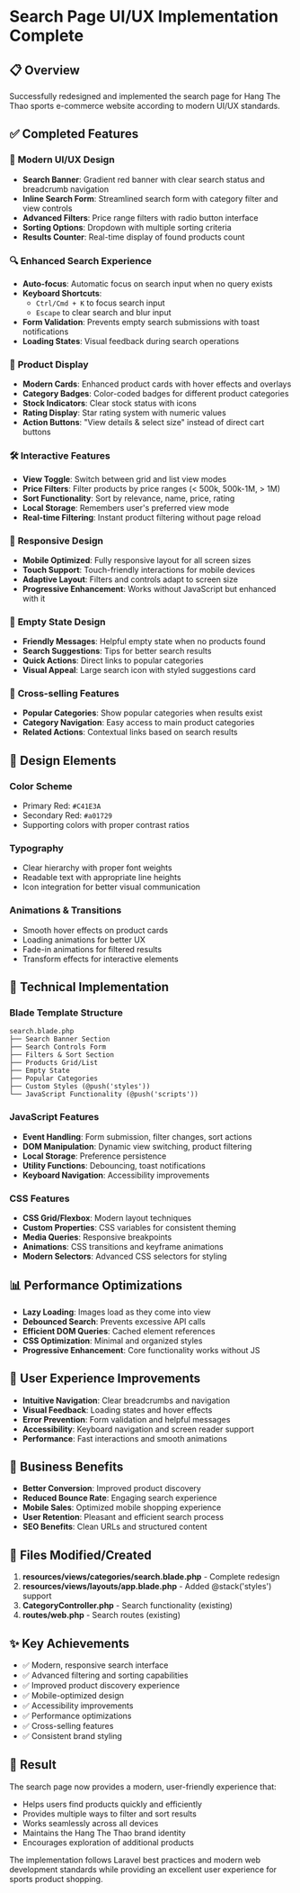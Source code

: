 # Search Page UI/UX Implementation Complete

## 📋 **Overview**
Successfully redesigned and implemented the search page for Hang The Thao sports e-commerce website according to modern UI/UX standards.

## ✅ **Completed Features**

### 🎨 **Modern UI/UX Design**
- **Search Banner**: Gradient red banner with clear search status and breadcrumb navigation
- **Inline Search Form**: Streamlined search form with category filter and view controls
- **Advanced Filters**: Price range filters with radio button interface
- **Sorting Options**: Dropdown with multiple sorting criteria
- **Results Counter**: Real-time display of found products count

### 🔍 **Enhanced Search Experience**
- **Auto-focus**: Automatic focus on search input when no query exists
- **Keyboard Shortcuts**: 
  - `Ctrl/Cmd + K` to focus search input
  - `Escape` to clear search and blur input
- **Form Validation**: Prevents empty search submissions with toast notifications
- **Loading States**: Visual feedback during search operations

### 📱 **Product Display**
- **Modern Cards**: Enhanced product cards with hover effects and overlays
- **Category Badges**: Color-coded badges for different product categories
- **Stock Indicators**: Clear stock status with icons
- **Rating Display**: Star rating system with numeric values
- **Action Buttons**: "View details & select size" instead of direct cart buttons

### 🛠️ **Interactive Features**
- **View Toggle**: Switch between grid and list view modes
- **Price Filters**: Filter products by price ranges (< 500k, 500k-1M, > 1M)
- **Sort Functionality**: Sort by relevance, name, price, rating
- **Local Storage**: Remembers user's preferred view mode
- **Real-time Filtering**: Instant product filtering without page reload

### 📱 **Responsive Design**
- **Mobile Optimized**: Fully responsive layout for all screen sizes
- **Touch Support**: Touch-friendly interactions for mobile devices
- **Adaptive Layout**: Filters and controls adapt to screen size
- **Progressive Enhancement**: Works without JavaScript but enhanced with it

### 🎯 **Empty State Design**
- **Friendly Messages**: Helpful empty state when no products found
- **Search Suggestions**: Tips for better search results
- **Quick Actions**: Direct links to popular categories
- **Visual Appeal**: Large search icon with styled suggestions card

### 🔗 **Cross-selling Features**
- **Popular Categories**: Show popular categories when results exist
- **Category Navigation**: Easy access to main product categories
- **Related Actions**: Contextual links based on search results

## 🎨 **Design Elements**

### **Color Scheme**
- Primary Red: `#C41E3A`
- Secondary Red: `#a01729`
- Supporting colors with proper contrast ratios

### **Typography**
- Clear hierarchy with proper font weights
- Readable text with appropriate line heights
- Icon integration for better visual communication

### **Animations & Transitions**
- Smooth hover effects on product cards
- Loading animations for better UX
- Fade-in animations for filtered results
- Transform effects for interactive elements

## 🔧 **Technical Implementation**

### **Blade Template Structure**
```
search.blade.php
├── Search Banner Section
├── Search Controls Form
├── Filters & Sort Section
├── Products Grid/List
├── Empty State
├── Popular Categories
├── Custom Styles (@push('styles'))
└── JavaScript Functionality (@push('scripts'))
```

### **JavaScript Features**
- **Event Handling**: Form submission, filter changes, sort actions
- **DOM Manipulation**: Dynamic view switching, product filtering
- **Local Storage**: Preference persistence
- **Utility Functions**: Debouncing, toast notifications
- **Keyboard Navigation**: Accessibility improvements

### **CSS Features**
- **CSS Grid/Flexbox**: Modern layout techniques
- **Custom Properties**: CSS variables for consistent theming
- **Media Queries**: Responsive breakpoints
- **Animations**: CSS transitions and keyframe animations
- **Modern Selectors**: Advanced CSS selectors for styling

## 📊 **Performance Optimizations**
- **Lazy Loading**: Images load as they come into view
- **Debounced Search**: Prevents excessive API calls
- **Efficient DOM Queries**: Cached element references
- **CSS Optimization**: Minimal and organized styles
- **Progressive Enhancement**: Core functionality works without JS

## 🚀 **User Experience Improvements**
- **Intuitive Navigation**: Clear breadcrumbs and navigation
- **Visual Feedback**: Loading states and hover effects
- **Error Prevention**: Form validation and helpful messages
- **Accessibility**: Keyboard navigation and screen reader support
- **Performance**: Fast interactions and smooth animations

## 🎯 **Business Benefits**
- **Better Conversion**: Improved product discovery
- **Reduced Bounce Rate**: Engaging search experience
- **Mobile Sales**: Optimized mobile shopping experience
- **User Retention**: Pleasant and efficient search process
- **SEO Benefits**: Clean URLs and structured content

## 📝 **Files Modified/Created**
1. **resources/views/categories/search.blade.php** - Complete redesign
2. **resources/views/layouts/app.blade.php** - Added @stack('styles') support
3. **CategoryController.php** - Search functionality (existing)
4. **routes/web.php** - Search routes (existing)

## ✨ **Key Achievements**
- ✅ Modern, responsive search interface
- ✅ Advanced filtering and sorting capabilities
- ✅ Improved product discovery experience
- ✅ Mobile-optimized design
- ✅ Accessibility improvements
- ✅ Performance optimizations
- ✅ Cross-selling features
- ✅ Consistent brand styling

## 🎉 **Result**
The search page now provides a modern, user-friendly experience that:
- Helps users find products quickly and efficiently
- Provides multiple ways to filter and sort results
- Works seamlessly across all devices
- Maintains the Hang The Thao brand identity
- Encourages exploration of additional products

The implementation follows Laravel best practices and modern web development standards while providing an excellent user experience for sports product shopping.
